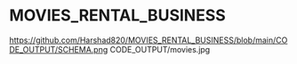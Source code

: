 # MOVIES_RENTAL_BUSINESS
https://github.com/Harshad820/MOVIES_RENTAL_BUSINESS/blob/main/CODE_OUTPUT/SCHEMA.png
CODE_OUTPUT/movies.jpg

